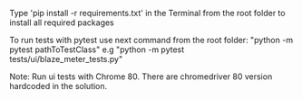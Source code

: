 Type 'pip install -r requirements.txt' in the Terminal from the root folder to install all required packages

To run tests with pytest use next command from the root folder: 
    "python -m pytest pathToTestClass" e.g  "python -m pytest tests/ui/blaze_meter_tests.py"
    
Note: Run ui tests with Chrome 80. There are chromedriver 80 version hardcoded in the solution.